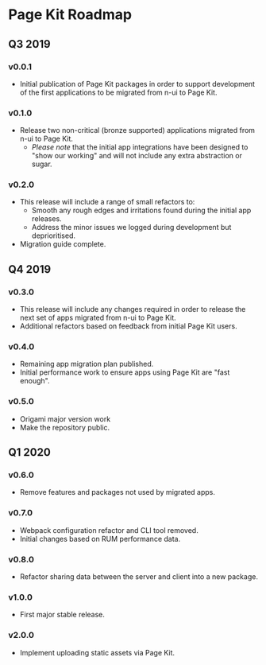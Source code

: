 # Page Kit Roadmap

## Q3 2019

### v0.0.1

- Initial publication of Page Kit packages in order to support development of the first applications to be migrated from n-ui to Page Kit.

### v0.1.0

- Release two non-critical (bronze supported) applications migrated from n-ui to Page Kit.
  - _Please note_ that the initial app integrations have been designed to "show our working" and will not include any extra abstraction or sugar.

### v0.2.0

- This release will include a range of small refactors to:
  - Smooth any rough edges and irritations found during the initial app releases.
  - Address the minor issues we logged during development but deprioritised.
- Migration guide complete.


## Q4 2019

### v0.3.0

- This release will include any changes required in order to release the next set of apps migrated from n-ui to Page Kit.
- Additional refactors based on feedback from initial Page Kit users.

### v0.4.0

- Remaining app migration plan published.
- Initial performance work to ensure apps using Page Kit are "fast enough".

### v0.5.0

- Origami major version work
- Make the repository public.

## Q1 2020

### v0.6.0

- Remove features and packages not used by migrated apps.

### v0.7.0

- Webpack configuration refactor and CLI tool removed.
- Initial changes based on RUM performance data.

### v0.8.0

- Refactor sharing data between the server and client into a new package.

### v1.0.0

- First major stable release.

### v2.0.0

- Implement uploading static assets via Page Kit.
